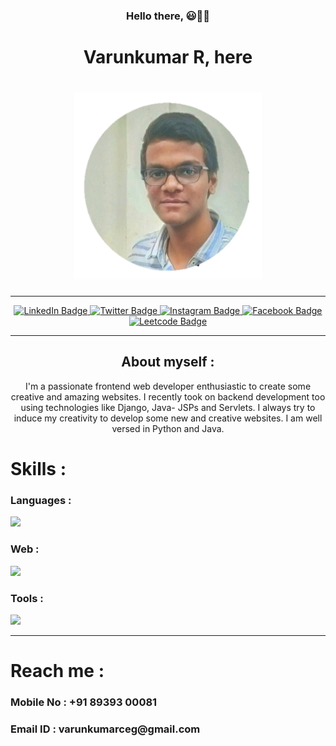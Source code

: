 <div align="center">
  <h3>Hello there, 😃👋👋</h3>
  <h1>Varunkumar R, here<h1>
  <img src="profile.png" width="300" height="300">
</div>
<hr>

<div id="badges" align="center">
  <a href="https://www.linkedin.com/in/varunkumar-raman-6252b6240/">
    <img src="https://img.shields.io/badge/LinkedIn-navy?logo=linkedin&logoColor=navy&labelColor=white&style=for-the-badge" alt="LinkedIn Badge"/>
  </a>
  <a href="https://twitter.com/Varunkumar_0812">
    <img src="https://img.shields.io/badge/Twitter-blue?logo=twitter&logoColor=blue&labelColor=white&style=for-the-badge" alt="Twitter Badge"/>
  </a>
    <a href="https://www.instagram.com/tvarun0812/">
    <img src="https://img.shields.io/badge/Instagram-purple?logo=instagram&logoColor=purple&labelColor=white&style=for-the-badge" alt="Instagram Badge"/>
  </a>
  <a href="https://www.facebook.com/profile.php?id=100088920824048">
    <img src="https://img.shields.io/badge/Facebook-blue?logo=facebook&logoColor=blue&labelColor=white&style=for-the-badge" alt="Facebook Badge"/>
  </a>
    <a href="https://leetcode.com/varunkumarceg/">
    <img src="https://img.shields.io/badge/leetcode-darkorange?logo=leetcode&labelColor=white&style=for-the-badge" alt="Leetcode Badge"/>
  </a>
</div>
<hr>

<div align="center">
  <h2>About myself : </h2>
  I'm a passionate frontend web developer enthusiastic to create some creative and amazing websites. I recently took on backend development too using technologies like Django, Java- JSPs and Servlets. I always try to induce my creativity to develop some new and creative websites. I am well versed in Python and Java.
</div>

<h1>Skills : </h1>
<h3>Languages : </h3><img src="https://skills.thijs.gg/icons?i=c,cpp,java,py,mysql">
<h3>Web : </h3><img src="https://skills.thijs.gg/icons?i=html,css,sass,js,jquery,bootstrap,tailwind,django,php">
<h3>Tools : </h3><img src="https://skills.thijs.gg/icons?i=linux,vscode,eclipse,git,github,bash,figma,r,stackoverflow,vim"> 

<hr>

<h1>Reach me :</h1>
<h3>Mobile No : +91 89393 00081</h3>
<h3>Email ID  : varunkumarceg@gmail.com</h3>
